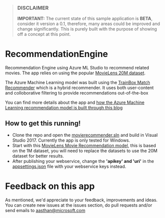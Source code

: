 > ### DISCLAIMER
> **IMPORTANT:** The current state of this sample application is **BETA**, consider it version a 0.1, therefore, many areas could be improved and change significantly. This is purely built with the purpose of showing off a concept at this point. 

# RecommendationEngine 
Recommendation Engine using Azure ML Studio to recommend related movies. The app relies on using the popular [MovieLens 20M dataset](https://grouplens.org/datasets/movielens/20m/). 

The Azure Machine Learning model was built using the [TrainBox Match Recommender](https://msdn.microsoft.com/en-us/library/azure/dn905987.aspx) which is a hybrid recommender. It uses both user-content and colloborative filtering to provide recommendations out-of-the-box

You can find more details about the app and [how the Azure Machine Learning recommendation model is built through this blog](https://blogs.msdn.microsoft.com/dotnet/?p=10746&preview=true)


## How to get this running!
   * Clone the repo and open the [movierecommender.sln](https://github.com/dotnet-architecture/RecommendationEngine/blob/master/movierecommender.sln) and build in Visual Studio 2017. Currently the app is only tested for Windows. 
   * Start with this [MovieLens Movie Recommendation model](https://gallery.cortanaintelligence.com/Experiment/MovieLens-Movie-Recommender), this is based on the 1M dataset, you will need to replace the datasets to use the 20M dataset for better results. 
   * After publishing your webservice, change the **'apikey' and 'uri'** in the [appsettings.json](https://github.com/dotnet-architecture/RecommendationEngine/blob/master/movierecommender/appsettings.json) file with your webservice keys instead. 

# Feedback on this app
As mentioned, we'd appreciate to your feedback, improvements and ideas. You can create new issues at the issues section, do pull requests and/or send emails to aasthan@microsoft.com
